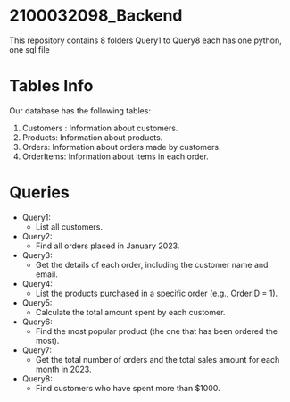 # 2100032098_Backend
This repository contains 8 folders Query1 to Query8 each has one python, one sql file

# Tables Info
Our database has the following tables:

1. Customers : Information about customers.
2. Products: Information about products.
3. Orders: Information about orders made by customers.
4. OrderItems: Information about items in each order.

# Queries
- Query1:
    - List all customers.
- Query2:
    - Find all orders placed in January 2023.
- Query3:
    - Get the details of each order, including the customer name and email.
- Query4:
    - List the products purchased in a specific order (e.g., OrderID = 1).
- Query5:
    - Calculate the total amount spent by each customer.
- Query6:
    - Find the most popular product (the one that has been ordered the most).
- Query7:
    - Get the total number of orders and the total sales amount for each month in 2023.
- Query8:
    - Find customers who have spent more than $1000.
